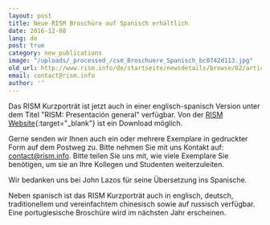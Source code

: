 ```yaml
---
layout: post
title: Neue RISM Broschüre auf Spanisch erhältlich
date: 2016-12-08
lang: de
post: true
category: new_publications
image: "/uploads/_processed_/csm_Broschuere_Spanisch_bc0742d113.jpg"
old_url: http://www.rism.info/de/startseite/newsdetails/browse/62/article/64/new-rism-brochure-in-spanish-now-available.html
email: contact@rism.info
author: ''
---
```





Das RISM Kurzporträt ist jetzt auch in einer englisch-spanisch Version unter dem Titel "RISM: Presentación general" verfügbar. Von der [RISM Website](/de/publikationen/broschueren.html){:target="_blank"} ist ein Download möglich.



Gerne senden wir Ihnen auch ein oder mehrere Exemplare in gedruckter Form auf dem Postweg zu. Bitte nehmen Sie mit uns Kontakt auf: [contact@rism.info](mailto:contact@rism.info). Bitte teilen Sie uns mit, wie viele Exemplare Sie benötigen, um sie an Ihre Kollegen und Studenten weiterzuleiten.



Wir bedanken uns bei John Lazos für seine Übersetzung ins Spanische.

Neben spanisch ist das RISM Kurzporträt auch in englisch, deutsch, traditionellem und vereinfachtem chinesisch sowie auf russisch verfügbar. Eine portugiesische Broschüre wird im nächsten Jahr erscheinen.





<script type="text/javascript">var switchTo5x=true;</script><script type="text/javascript" src="http://w.sharethis.com/button/buttons.js"></script><script type="text/javascript">stLight.options({publisher: "9b601438-1ce1-49d8-bfd7-9cff5df54c17", doNotHash: false, doNotCopy: false, hashAddressBar: false});</script>






